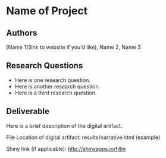 # Name of Project

## Authors

[Name 1](link to website if you'd like), Name 2, Name 3

## Research Questions

- Here is one research question.
- Here is another research question.
- Here is a third research question.

## Deliverable

Here is a brief description of the digital artifact. 


File Location of digital artifact: results/narrative.html (example)

Shiny link (if applicable): <http://shinyapps.io/fillin>



